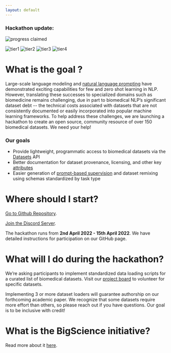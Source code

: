 ```yaml
---
layout: default
---
```


<!-- Text can be **bold**, _italic_, or ~~strikethrough~~. -->

### Hackathon update:

![progress claimed](https://progress-bar.dev/89/?title=Datasets%20Claimed)

![tier1](https://progress-bar.dev/100/?title=Milestone%201%20(30%20Datasets%20Completed))
![tier2](https://progress-bar.dev/88/?title=Milestone%202%20(60%20Datasets%20Completed))
![tier3](https://progress-bar.dev/53/?title=Milestone%203%20(100%20Datasets%20Completed))
![tier4](https://progress-bar.dev/32/?title=Milestone%204%20(All%20Datasets%20Completed))


# What is the goal ?

Large-scale language modeling and [natural language prompting](http://pretrain.nlpedia.ai/) have demonstrated exciting capabilities for few and zero shot learning in NLP.  However, translating these successes to specialized domains such as biomedicine remains challenging, due in part to biomedical NLP’s significant dataset debt -- the technical costs associated with datasets that are not consistently documented or easily incorporated into popular machine learning frameworks. To help address these challenges, we are launching a hackathon to create an open source, community resource of over 150 biomedical datasets. We need your help! 

### Our goals

*   Provide lightweight, programmatic access to biomedical datasets via the [Datasets](https://github.com/huggingface/datasets) API
*   Better documentation for dataset provenance, licensing, and other key [attributes](https://arxiv.org/abs/1803.09010) 
*   Easier generation of [prompt-based supervision](https://arxiv.org/abs/2202.01279) and dataset remixing using schemas standardized by task type

# Where should I start?

[Go to Github Repository](https://github.com/bigscience-workshop/biomedical).

[Join the Discord Server](https://discord.gg/Cwf3nT3ajP).

The hackathon runs from **2nd April 2022 - 15th April 2022**.
We have detailed instructions for participation on our GitHub page. 

<!-- ### Come meet the team and ask us questions.

When: Apr 6, 2022 11:00 AM Eastern Time (US and Canada) 

Register [here](https://virginia.zoom.us/meeting/register/tJwsf-qqpzsvHdbe6tWsAmRjEvf1yIvZ8ODL) -->


# What will I do during the hackathon?

We’re asking participants to implement standardized data loading scripts for a curated list of biomedical datasets. Visit our [project board](https://github.com/orgs/bigscience-workshop/projects/6) to volunteer for specific datasets. 

Implementing 3 or more dataset loaders will guarantee authorship on our forthcoming academic paper. We recognize that some datasets require more effort than others, so please reach out if you have questions. Our goal is to be inclusive with credit!  


# What is the BigScience initiative?

Read more about it [here](https://bigscience.huggingface.co/).


<!--
#

> This is a blockquote following a header.
>
> When something is important enough, you do it even if the odds are not in your favor.

### Header 3

```js
// Javascript code with syntax highlighting.
var fun = function lang(l) {
  dateformat.i18n = require('./lang/' + l)
  return true;
}
```

```ruby
# Ruby code with syntax highlighting
GitHubPages::Dependencies.gems.each do |gem, version|
  s.add_dependency(gem, "= #{version}")
end
```

#### Header 4

*   This is an unordered list following a header.
*   This is an unordered list following a header.
*   This is an unordered list following a header.

##### Header 5

1.  This is an ordered list following a header.
2.  This is an ordered list following a header.
3.  This is an ordered list following a header.

###### Header 6

| head1        | head two          | three |
|:-------------|:------------------|:------|
| ok           | good swedish fish | nice  |
| out of stock | good and plenty   | nice  |
| ok           | good `oreos`      | hmm   |
| ok           | good `zoute` drop | yumm  |

### There's a horizontal rule below this.

* * *

### Here is an unordered list:

*   Item foo
*   Item bar
*   Item baz
*   Item zip

### And an ordered list:

1.  Item one
1.  Item two
1.  Item three
1.  Item four

### And a nested list:

- level 1 item
  - level 2 item
  - level 2 item
    - level 3 item
    - level 3 item
- level 1 item
  - level 2 item
  - level 2 item
  - level 2 item
- level 1 item
  - level 2 item
  - level 2 item
- level 1 item

### Small image

![Octocat](https://github.githubassets.com/images/icons/emoji/octocat.png)

### Large image

![Branching](https://guides.github.com/activities/hello-world/branching.png)


### Definition lists can be used with HTML syntax.

<dl>
<dt>Name</dt>
<dd>Godzilla</dd>
<dt>Born</dt>
<dd>1952</dd>
<dt>Birthplace</dt>
<dd>Japan</dd>
<dt>Color</dt>
<dd>Green</dd>
</dl>

```
Long, single-line code blocks should not wrap. They should horizontally scroll if they are too long. This line should be long enough to demonstrate this.
```

```
The final element.
``` -->
